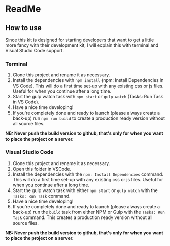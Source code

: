 # ReadMe

## How to use
Since this kit is designed for starting developers that want to get a little more fancy with their development kit, I will explain this with terminal and Visual Studio Code support.

### Terminal
1. Clone this project and rename it as necessary.
2. Install the dependencies with `npm install` (npm: Install Dependencies in VS Code). This will do a first time set-up with any existing css or js files. Useful for when you continue after a long time.
3. Start the gulp watch task with `npm start` or `gulp watch` (Tasks: Run Task in VS Code).
4. Have a nice time developing!
5. If you're completely done and ready to launch (please always create a back-up) run `npm run build` to create a production ready version without all source files.

**NB: Never push the build version to github, that's only for when you want to place the project on a server.**


### Visual Studio Code
1. Clone this project and rename it as necessary.
2. Open this folder in VSCode.
2. Install the dependencies with the `npm: Install Dependencies` command. This will do a first time set-up with any existing css or js files. Useful for when you continue after a long time.
3. Start the gulp watch task with either `npm start` or `gulp watch` with the `Tasks: Run Task` command.
4. Have a nice time developing!
5. If you're completely done and ready to launch (please always create a back-up) run the `build` task from either NPM or Gulp with the `Tasks: Run Task` command. This creates a production ready version without all source files.

**NB: Never push the build version to github, that's only for when you want to place the project on a server.**
